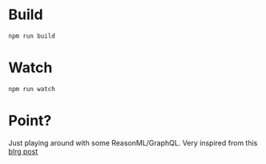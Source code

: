 # Build
```
npm run build
```

# Watch

```
npm run watch
```
# Point?

Just playing around with some ReasonML/GraphQL. Very inspired from this [blrg post][post]

[post]: https://blog.ecliptic.io/a-reasonable-graphql-exploration-part-2-3c3b811f7491
